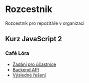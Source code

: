 # Rozcestnik

Rozcestník pro repozitáře v organizaci

## Kurz JavaScript 2

### Café Lóra

- [Zadání pro účastnice](https://github.com/Czechitas-podklady-WEB/Cafe-Lora)
- [Backend API](https://github.com/Czechitas-podklady-WEB/cafelora-api)
- [Výsledné řešení](https://github.com/Czechitas-podklady-WEB/cafelora-reseni)
